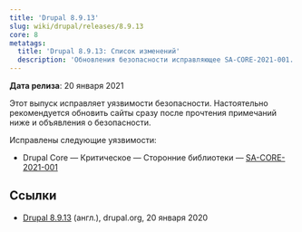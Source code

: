 ```yaml
---
title: 'Drupal 8.9.13'
slug: wiki/drupal/releases/8.9.13
core: 8
metatags:
  title: 'Drupal 8.9.13: Список изменений'
  description: 'Обновления безопасности исправляющее SA-CORE-2021-001.'
---
```


**Дата релиза**: 20 января 2021

Этот выпуск исправляет уязвимости безопасности. Настоятельно рекомендуется обновить сайты сразу после прочтения примечаний ниже и объявления о безопасности.

Исправлены следующие уязвимости:

- Drupal Core — Критическое — Сторонние библиотеки — [SA-CORE-2021-001](../../../../security/sa-core/2021-001/index.md)

## Ссылки

- [Drupal 8.9.13](https://www.drupal.org/project/drupal/releases/8.9.13) (англ.), drupal.org, 20 января 2020